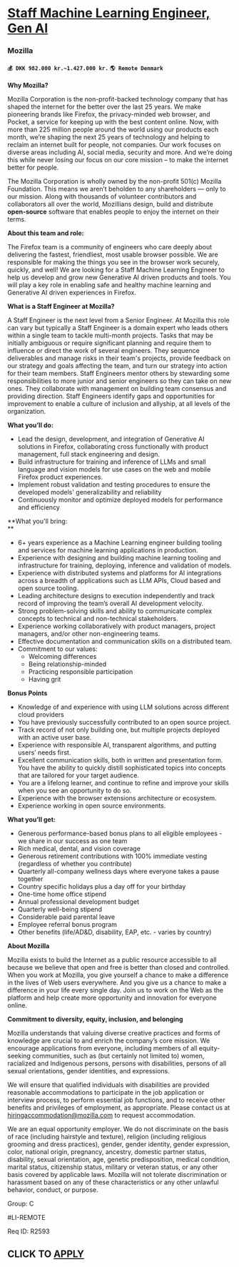 # [Staff Machine Learning Engineer, Gen AI](https://www.remotewlb.com/apply/staff-machine-learning-engineer-gen-ai-131033)  
### Mozilla  
#### `💰 DKK 982.000 kr.~1.427.000 kr.` `🌎 Remote Denmark`  

**Why Mozilla?**

Mozilla Corporation is the non-profit-backed technology company that has shaped the internet for the better over the last 25 years. We make pioneering brands like Firefox, the privacy-minded web browser, and Pocket, a service for keeping up with the best content online. Now, with more than 225 million people around the world using our products each month, we’re shaping the next 25 years of technology and helping to reclaim an internet built for people, not companies. Our work focuses on diverse areas including AI, social media, security and more. And we’re doing this while never losing our focus on our core mission – to make the internet better for people.

The Mozilla Corporation is wholly owned by the non-profit 501(c) Mozilla Foundation. This means we aren’t beholden to any shareholders — only to our mission. Along with thousands of volunteer contributors and collaborators all over the world, Mozillians design, build and distribute **open-source** software that enables people to enjoy the internet on their terms.  

**About this team and role:**

The Firefox team is a community of engineers who care deeply about delivering the fastest, friendliest, most usable browser possible. We are responsible for making the things you see in the browser work securely, quickly, and well! We are looking for a Staff Machine Learning Engineer to help us develop and grow new Generative AI driven products and tools. You will play a key role in enabling safe and healthy machine learning and Generative AI driven experiences in Firefox.

**What is a Staff Engineer at Mozilla?**

A Staff Engineer is the next level from a Senior Engineer. At Mozilla this role can vary but typically a Staff Engineer is a domain expert who leads others within a single team to tackle multi-month projects. Tasks that may be initially ambiguous or require significant planning and require them to influence or direct the work of several engineers. They sequence deliverables and manage risks in their team's projects, provide feedback on our strategy and goals affecting the team, and turn our strategy into action for their team members. Staff Engineers mentor others by stewarding some responsibilities to more junior and senior engineers so they can take on new ones. They collaborate with management on building team consensus and providing direction. Staff Engineers identify gaps and opportunities for improvement to enable a culture of inclusion and allyship, at all levels of the organization.

**What you’ll do:**

  * Lead the design, development, and integration of Generative AI solutions in Firefox, collaborating cross functionally with product management, full stack engineering and design.
  * Build infrastructure for training and inference of LLMs and small language and vision models for use cases on the web and mobile Firefox product experiences.
  * Implement robust validation and testing procedures to ensure the developed models' generalizability and reliability
  * Continuously monitor and optimize deployed models for performance and efficiency

**What you'll bring:  
**

  * 6+ years experience as a Machine Learning engineer building tooling and services for machine learning applications in production.
  * Experience with designing and building machine learning tooling and infrastructure for training, deploying, inference and validation of models.
  * Experience with distributed systems and platforms for AI integrations across a breadth of applications such as LLM APIs, Cloud based and open source tooling.
  * Leading architecture designs to execution independently and track record of improving the team’s overall AI development velocity.
  * Strong problem-solving skills and ability to communicate complex concepts to technical and non-technical stakeholders.
  * Experience working collaboratively with product managers, project managers, and/or other non-engineering teams.
  * Effective documentation and communication skills on a distributed team.
  * Commitment to our values:
    * Welcoming differences
    * Being relationship-minded
    * Practicing responsible participation
    * Having grit

**Bonus Points**

  * Knowledge of and experience with using LLM solutions across different cloud providers
  * You have previously successfully contributed to an open source project.
  * Track record of not only building one, but multiple projects deployed with an active user base.
  * Experience with responsible AI, transparent algorithms, and putting users’ needs first.
  * Excellent communication skills, both in written and presentation form. You have the ability to quickly distill sophisticated topics into concepts that are tailored for your target audience.
  * You are a lifelong learner, and continue to refine and improve your skills when you see an opportunity to do so.
  * Experience with the browser extensions architecture or ecosystem.
  * Experience working in open source environments.

**What you’ll get:**

  * Generous performance-based bonus plans to all eligible employees - we share in our success as one team
  * Rich medical, dental, and vision coverage
  * Generous retirement contributions with 100% immediate vesting (regardless of whether you contribute)
  * Quarterly all-company wellness days where everyone takes a pause together
  * Country specific holidays plus a day off for your birthday
  * One-time home office stipend
  * Annual professional development budget
  * Quarterly well-being stipend
  * Considerable paid parental leave
  * Employee referral bonus program
  * Other benefits (life/AD&D, disability, EAP, etc. - varies by country)

**About Mozilla**

Mozilla exists to build the Internet as a public resource accessible to all because we believe that open and free is better than closed and controlled. When you work at Mozilla, you give yourself a chance to make a difference in the lives of Web users everywhere. And you give us a chance to make a difference in your life every single day. Join us to work on the Web as the platform and help create more opportunity and innovation for everyone online.

**Commitment to diversity, equity, inclusion, and belonging**

Mozilla understands that valuing diverse creative practices and forms of knowledge are crucial to and enrich the company’s core mission. We encourage applications from everyone, including members of all equity-seeking communities, such as (but certainly not limited to) women, racialized and Indigenous persons, persons with disabilities, persons of all sexual orientations, gender identities, and expressions.

We will ensure that qualified individuals with disabilities are provided reasonable accommodations to participate in the job application or interview process, to perform essential job functions, and to receive other benefits and privileges of employment, as appropriate. Please contact us at hiringaccommodation@mozilla.com to request accommodation.

We are an equal opportunity employer. We do not discriminate on the basis of race (including hairstyle and texture), religion (including religious grooming and dress practices), gender, gender identity, gender expression, color, national origin, pregnancy, ancestry, domestic partner status, disability, sexual orientation, age, genetic predisposition, medical condition, marital status, citizenship status, military or veteran status, or any other basis covered by applicable laws. Mozilla will not tolerate discrimination or harassment based on any of these characteristics or any other unlawful behavior, conduct, or purpose.

Group: C

#LI-REMOTE

Req ID: R2593

  
## CLICK TO [APPLY](https://www.remotewlb.com/apply/staff-machine-learning-engineer-gen-ai-131033)

